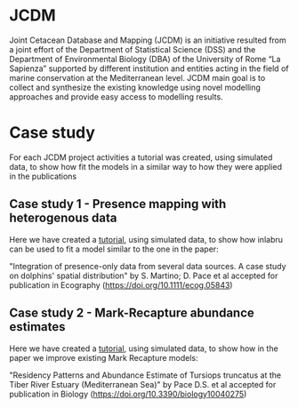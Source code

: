 # JCDM
Joint Cetacean Database and Mapping (JCDM) is an initiative resulted from a joint effort of the Department of Statistical Science (DSS) and the Department of Environmental Biology (DBA) of the University of Rome “La Sapienza” supported by different institution and entities acting in the field of marine conservation at the Mediterranean level. JCDM main goal is to collect and synthesize the existing knowledge using novel modelling approaches and provide easy access to modelling results.

# Case study

For each JCDM project activities a tutorial was created, using simulated data, to show how fit the models in a similar way to how they were applied in the publications

## Case study 1 - Presence mapping with heterogenous data

Here we have created a [tutorial](https://github.com/gpanunzi/JCDM-case-study/tree/main/Case%20study%201), using simulated data, to show how inlabru can be used to fit a model similar to the one in the paper:

"Integration of presence-only data from several data sources. A case study on dolphins' spatial distribution" by S. Martino; D. Pace et al accepted for publication in Ecography (https://doi.org/10.1111/ecog.05843)

## Case study 2 - Mark-Recapture abundance estimates

Here we have created a [tutorial](https://github.com/gpanunzi/JCDM-case-study/tree/main/Case%20study%202), using simulated data, to show how in the paper we improve existing Mark Recapture models:

"Residency Patterns and Abundance Estimate of Tursiops truncatus at the Tiber River Estuary (Mediterranean Sea)" by Pace D.S. et al accepted for publication in Biology (https://doi.org/10.3390/biology10040275)



